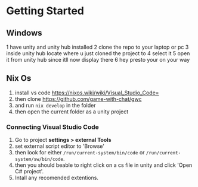 # Getting Started
## Windows
1 have unity and unity hub installed
2 clone the repo to your laptop or pc
3 inside unity hub locate where u just cloned the project to
4 select it
5 open it from unity hub since itll now display there
6 hey presto your on your way

## Nix Os
1. install vs code https://nixos.wiki/wiki/Visual_Studio_Code=
2. then clone https://github.com/game-with-chat/gwc
3. and run `nix develop` in the folder
4. then open the current folder as a unity project

### Connecting Visual Studio Code
1. Go to project **settings > external Tools**
2. set external script editor to 'Browse'
3. then look for either `/run/current-system/bin/code` or `/run/current-system/sw/bin/code`.
4. then you should beable to right click on a cs file in unity and click 'Open C# project'.
5. Intall any recomended extentions.

